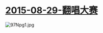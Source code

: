  # [2015-08-29-翻唱大赛](https://www.bilibili.com/blackboard/old-Remake_contest.html )
 ![97Npg1.jpg](https://s1.ax1x.com/2018/03/21/97Npg1.jpg)